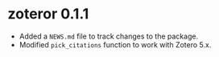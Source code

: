 # zoteror 0.1.1

* Added a `NEWS.md` file to track changes to the package.
* Modified `pick_citations` function to work with Zotero 5.x.
